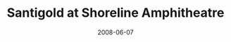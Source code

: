 ---
date: '2008-06-07'
artist: Santigold
festival: Live 105's BFD
venue: Shoreline Amphitheatre
city: Mountain View
state: CA
country: USA
price: $10.53
solo: 'Yes'
title: Santigold at Shoreline Amphitheatre
slug: 2008-06-07-santigold
cover: ''
genre: ''
category: show
tags:
  - solo show
created: 02/15/2019
artists:
  - Santigold
openers: []
---